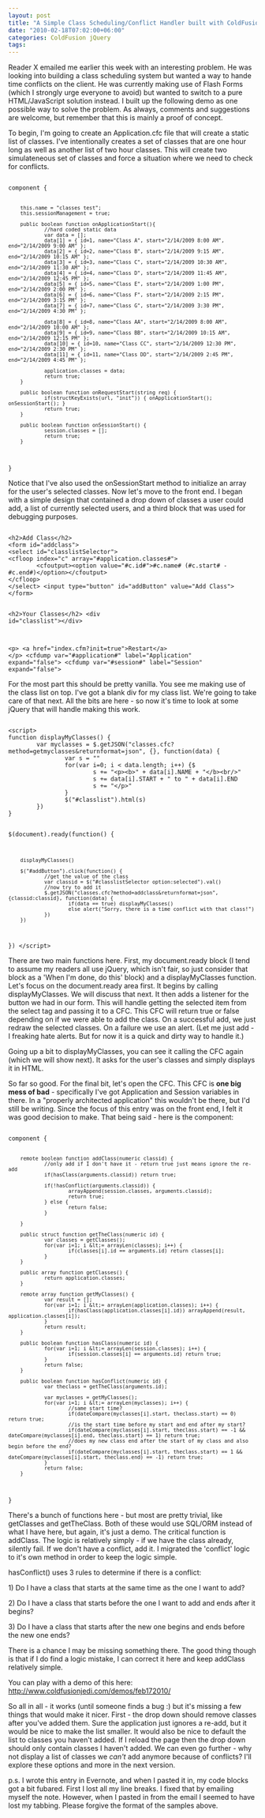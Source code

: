 ```yaml
---
layout: post
title: "A Simple Class Scheduling/Conflict Handler built with ColdFusion and jQuery"
date: "2010-02-18T07:02:00+06:00"
categories: ColdFusion jQuery 
tags: 
---
```


Reader X emailed me earlier this week with an interesting problem. He was looking into building a class scheduling system but wanted a way to hande time conflicts on the client. He was currently making use of Flash Forms (which I strongly urge everyone to avoid) but wanted to switch to a pure HTML/JavaScript solution instead. I built up the following demo as one possible way to solve the problem. As always, comments and suggestions are welcome, but remember that this is mainly a proof of concept.
<!--more-->
<p/> 
To begin, I'm going to create an Application.cfc file that will create a static list of classes. I've intentionally creates a set of classes that are one hour long as well as another list of two hour classes. This will create two simulateneous set of classes and force a situation where we need to check for conflicts.
<p/> 
<code>
component {

        this.name = "classes test";
        this.sessionManagement = true;
        
        public boolean function onApplicationStart(){
                //hard coded static data
                var data = [];
                data[1] = { id=1, name="Class A", start="2/14/2009 8:00 AM", end="2/14/2009 9:00 AM" };
                data[2] = { id=2, name="Class B", start="2/14/2009 9:15 AM", end="2/14/2009 10:15 AM" };
                data[3] = { id=3, name="Class C", start="2/14/2009 10:30 AM", end="2/14/2009 11:30 AM" };
                data[4] = { id=4, name="Class D", start="2/14/2009 11:45 AM", end="2/14/2009 12:45 PM" };
                data[5] = { id=5, name="Class E", start="2/14/2009 1:00 PM", end="2/14/2009 2:00 PM" };
                data[6] = { id=6, name="Class F", start="2/14/2009 2:15 PM", end="2/14/2009 3:15 PM" };
                data[7] = { id=7, name="Class G", start="2/14/2009 3:30 PM", end="2/14/2009 4:30 PM" };

                data[8] = { id=8, name="Class AA", start="2/14/2009 8:00 AM", end="2/14/2009 10:00 AM" };
                data[9] = { id=9, name="Class BB", start="2/14/2009 10:15 AM", end="2/14/2009 12:15 PM" };
                data[10] = { id=10, name="Class CC", start="2/14/2009 12:30 PM", end="2/14/2009 2:30 PM" };
                data[11] = { id=11, name="Class DD", start="2/14/2009 2:45 PM", end="2/14/2009 4:45 PM" };
        
                application.classes = data;
                return true;
        }

        public boolean function onRequestStart(string req) {
                if(structKeyExists(url, "init")) { onApplicationStart(); onSessionStart(); }
                return true;
        }
        
        public boolean function onSessionStart() {
                session.classes = [];
                return true;
        }
                
}
</code>
<p/>
Notice that I've also used the onSessionStart method to initialize an array for the user's selected classes. Now let's move to the front end. I began with a simple design that contained a drop down of classes a user could add, a list of currently selected users, and a third block that was used for debugging purposes.
<p/> 
<code>
&lt;h2&gt;Add Class&lt;/h2&gt;
&lt;form id="addclass"&gt;
&lt;select id="classlistSelector"&gt;
&lt;cfloop index="c" array="#application.classes#"&gt;
        &lt;cfoutput&gt;&lt;option value="#c.id#"&gt;#c.name# (#c.start# - #c.end#)&lt;/option&gt;&lt;/cfoutput&gt;
&lt;/cfloop&gt;
&lt;/select&gt; &lt;input type="button" id="addButton" value="Add Class"&gt;
&lt;/form&gt;

&lt;h2&gt;Your Classes&lt;/h2&gt;
&lt;div id="classlist"&gt;&lt;/div&gt;

&lt;p&gt;
&lt;a href="index.cfm?init=true"&gt;Restart&lt;/a&gt;
&lt;/p&gt;
&lt;cfdump var="#application#" label="Application" expand="false"&gt;
&lt;cfdump var="#session#" label="Session" expand="false"&gt;
</code>
 <p/>
For the most part this should be pretty vanilla. You see me making use of the class list on top. I've got a blank div for my class list. We're going to take care of that next. All the bits are here - so now it's time to look at some jQuery that will handle making this work.
 <p/>
<code>
&lt;script&gt;
function displayMyClasses() {
        var myclasses = $.getJSON("classes.cfc?method=getmyclasses&returnformat=json", {}, function(data) {
                var s = ""
                for(var i=0; i &lt; data.length; i++) {$
                        s += "&lt;p&gt;&lt;b&gt;" + data[i].NAME + "&lt;/b&gt;&lt;br/&gt;"
                        s += data[i].START + " to " + data[i].END
                        s += "&lt;/p&gt;"
                }
                $("#classlist").html(s)
        })
}

$(document).ready(function() {

        displayMyClasses()

        $("#addButton").click(function() {
                //get the value of the class
                var classid = $("#classlistSelector option:selected").val()
                //now try to add it
                $.getJSON("classes.cfc?method=addclass&returnformat=json", {classid:classid}, function(data) {
                        if(data == true) displayMyClasses()
                        else alert("Sorry, there is a time conflict with that class!")
                })
        })
})
&lt;/script&gt;
</code>
<p/> 
There are two main functions here. First, my document.ready block (I tend to assume my readers all use jQuery, which isn't fair, so just consider that block as a 'When I'm done, do this' block) and a displayMyClasses function. Let's focus on the document.ready area first. It begins by calling displayMyClasses. We will discuss that next. It then adds a listener for the button we had in our form. This will handle getting the selected item from the select tag and passing it to a CFC. This CFC will return true or false depending on if we were able to add the class. On a successful add, we just redraw the selected classes. On a failure we use an alert. (Let me just add - I freaking hate alerts. But for now it is a quick and dirty way to handle it.)
 <p/>
Going up a bit to displayMyClasses, you can see it calling the CFC again (which we will show next). It asks for the user's classes and simply displays it in HTML.
 <p/>
So far so good. For the final bit, let's open the CFC. This CFC is <b>one big mess of bad</b> - specifically I've got Application and Session variables in there. In a "properly architected application" this wouldn't be there, but I'd still be writing. Since the focus of this entry was on the front end, I felt it was good decision to make. That being said - here is the component:
 <p/>
<code>
component {

        remote boolean function addClass(numeric classid) {
                //only add if I don't have it - return true just means ignore the re-add
                if(hasClass(arguments.classid)) return true;

                if(!hasConflict(arguments.classid)) {
                        arrayAppend(session.classes, arguments.classid);
                        return true;
                } else {
                        return false;
                }
                
        }
        
        public struct function getTheClass(numeric id) {
                var classes = getClasses();
                for(var i=1; i &lt;= arrayLen(classes); i++) {
                        if(classes[i].id == arguments.id) return classes[i];
                }
        }
        
        public array function getClasses() {
                return application.classes;
        }

        remote array function getMyClasses() {
                var result = [];
                for(var i=1; i &lt;= arrayLen(application.classes); i++) {
                        if(hasClass(application.classes[i].id)) arrayAppend(result, application.classes[i]);
                }
                return result;
        }
        
        public boolean function hasClass(numeric id) {
                for(var i=1; i &lt;= arrayLen(session.classes); i++) {
                        if(session.classes[i] == arguments.id) return true;
                }
                return false;
        }
        
        public boolean function hasConflict(numeric id) {
                var theclass = getTheClass(arguments.id);

                var myclasses = getMyClasses();
                for(var i=1; i &lt;= arrayLen(myclasses); i++) {
                        //same start time?
                        if(dateCompare(myclasses[i].start, theclass.start) == 0) return true;
                        //is the start time before my start and end after my start?
                        if(dateCompare(myclasses[i].start, theclass.start) == -1 && dateCompare(myclasses[i].end, theclass.start) == 1) return true;
                        //does my new class end after the start of my class and also begin before the end?
                        if(dateCompare(myclasses[i].start, theclass.start) == 1 && dateCompare(myclasses[i].start, theclass.end) == -1) return true;                                    
                }
                return false;
        }

}
</code>
 <p/>
There's a bunch of functions here - but most are pretty trivial, like getClasses and getTheClass. Both of these would use SQL/ORM instead of what I have here, but again, it's just a demo. The critical function is addClass. The logic is relatively simply - if we have the class already, silently fail. If we don't have a conflict, add it. I migrated the 'conflict' logic to it's own method in order to keep the logic simple.
 <p/>
hasConflict() uses 3 rules to determine if there is a conflict:
 <p/>
1) Do I have a class that starts at the same time as the one I want to add?
 <p/>
2) Do I have a class that starts before the one I want to add and ends after it begins?
 <p/>
3) Do I have a class that starts after the new one begins and ends before the new one ends?
 <p/>
There is a chance I may be missing something there. The good thing though is that if I do find a logic mistake, I can correct it here and keep addClass relatively simple.
<p/>
You can play with a demo of this here: <a href="http://www.raymondcamden.com/demos/feb172010/">http://www.coldfusionjedi.com/demos/feb172010/</a>
 <p/>
So all in all - it works (until someone finds a bug :) but it's missing a few things that would make it nicer. First - the drop down should remove classes after you've added them. Sure the application just ignores a re-add, but it would be nice to make the list smaller. It would also be nice to default the list to classes you haven't added. If I reload the page then the drop down should only contain classes I haven't added. We can even go further - why not display a list of classes we <i>can't</i> add anymore because of conflicts? I'll explore these options and more in the next version.
<p/>
p.s. I wrote this entry in Evernote, and when I pasted it in, my code blocks got a bit fubared. First I lost all my line breaks. I fixed that by emailing myself the note. However, when I pasted in from the email I seemed to have lost my tabbing. Please forgive the format of the samples above.